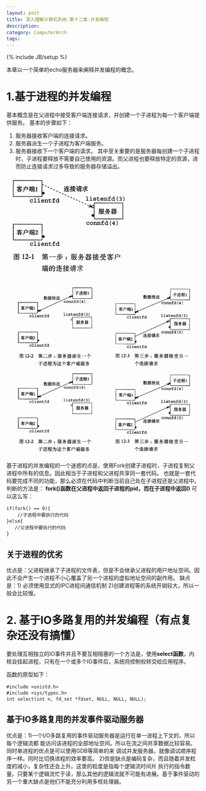 ```yaml
---
layout: post
title: 深入理解计算机系统-第十二章-并发编程
description: 
category: ComputerArch
tags: 
---
```

{% include JB/setup %}

本章以一个简单的echo服务器来阐释并发编程的概念。

# 1.基于进程的并发编程
基本概念是在父进程中接受客户端连接请求，并创建一个子进程为每一个客户端提供服务。
基本的步骤如下：
1. 服务器接收客户端的连接请求。
2. 服务器派生一个子进程为客户端服务。
3. 服务器接收下一个客户端的请求。
其中至关重要的是服务器每创建一个子进程时，子进程要释放不需要自己使用的资源。而父进程也要释放特定的资源，进而防止连接请求过多导致的服务器存储溢出。

![基于进程的并发-服务器接收客户端的连接请求](/img/in-post/progress-concurrent1.png)
![基于进程的并发-服务器创建子进程和接收下一个请求](/img/in-post/progress-concurrent23.png)
![基于进程的并发-服务器再次创建子进程和接收下一个请求](/img/in-post/progress-concurrent23.png)

基于进程的并发编程的一个迷惑的点是，使用Fork创建子进程时，子进程复制父进程中所有的信息。因此相当于子进程和父进程共享同一套代码。
也就是一套代码要完成不同的功能，那么必须在代码中判断当前自己处在子进程还是父进程中。判断的方法是： **fork()函数在父进程中返回子进程的pid，而在子进程中返回0**
可以这么写：

    if(fork() == 0){
        //子进程中要执行的代码 
    }else{
       //父进程中要执行的代码    
    }
    
## 关于进程的优劣
优点是：父进程继承了子进程的文件表，但是不会继承父进程的用户地址空间。因此不会产生一个进程不小心覆盖了另一个进程的虚拟地址空间的副作用。
缺点是：1) 必须使用显式的IPC进程间通信机制 2)创建进程等的系统开销较大，所以一般会比较慢。

# 2. 基于IO多路复用的并发编程（有点复杂还没有搞懂）
要处理互相独立的IO事件并且不要互相阻塞的一个方法是，使用**select函数**，内核会挂起进程，只有在一个或多个IO事件后，系统将控制权转交给应用程序。

函数的原型如下：
    
    #include <unistd.h>
    #include <sys/types.h>
    int select(int n, fd_set *fdset, NULL, NULL, NULL);

## 基于IO多路复用的并发事件驱动服务器
优点是：1)一个I/O多路复用的事件驱动服务器是运行在单一进程上下文的，所以每个逻辑流都
能访问该进程的全部地址空间。所以在流之间共享数据比较容易。同时单进程的优点是可以使用GDB等简单的来
调试并发服务器，就像调试顺序程序一样。同时比切换进程的效率要高。
2)但是缺点是编码复杂，而且随着并发粒度的减小，复杂性还会上升。这里的粒度是指每个逻辑流时间片
执行的指令数量。只要某个逻辑流忙于读，那么其他的逻辑流就不可能有进展。基于事件驱动的
另一个重大缺点是他们不能充分利用多核处理器。
